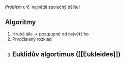 _Problém_
urči největší společný dělitel

## Algoritmy
1.  Hrubá síla -> postpupně od největšího
2. Prvočíslený rozklad 
3. ## Euklidův algortimus ([[Eukleides]])

